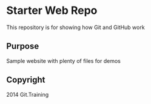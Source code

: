 # Starter Web Repo

This repository is for showing how Git and GitHub work

## Purpose

Sample website with plenty of files for demos

## Copyright 

2014 Git.Training

